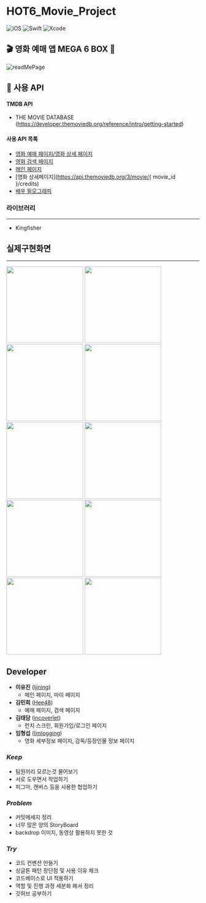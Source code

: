 # HOT6_Movie_Project

![iOS](https://img.shields.io/badge/iOS-000000?style=for-the-badge&logo=ios&logoColor=white) ![Swift](https://img.shields.io/badge/swift-F54A2A?style=for-the-badge&logo=swift&logoColor=white) ![Xcode](https://img.shields.io/badge/Xcode-007ACC?style=for-the-badge&logo=Xcode&logoColor=white)

🎬 영화 예매 앱 MEGA 6 BOX 🍿
-------------
![readMePage](https://github.com/ljining/HOT6_Movie_Project/assets/161561452/47fad75d-250d-4e6a-aad7-33bb5dc021c3)

🛜 사용 API
-------------
#### TMDB API
- THE MOVIE DATABASE (https://developer.themoviedb.org/reference/intro/getting-started)


#### 사용 API 목록 
- [영화 예매 페이지/영화 상세 페이지](https://api.themoviedb.org/3/movie/{movie_id})
- [영화 검색 페이지](https://api.themoviedb.org/3/search/movie)
- [메인 페이지](https://api.themoviedb.org/3/movie/now_playing)
- [영화 상세페이지](https://api.themoviedb.org/3/movie/{ movie_id }/credits)
- [배우 필모그래피](https://api.themoviedb.org/3/search/person)


### 라이브러리 
-------------
- Kingfisher


## 실제구현화면
-------------
<p float="left">
  <img src="https://github.com/ljining/HOT6_Movie_Project/assets/156410026/3a16e59b-ebd4-457d-ac45-5bbb0c66d124" width=200">
  <img src="https://github.com/ljining/HOT6_Movie_Project/assets/156410026/4befd92e-a536-4df9-ad7c-d3aedeef77d2" width=200">
  <img src="https://github.com/ljining/HOT6_Movie_Project/assets/156410026/f00e40a1-316f-4eb4-acb8-7ee24fa25910" width=200">
  <img src="https://github.com/ljining/HOT6_Movie_Project/assets/156410026/72348b17-0c70-4781-b289-1117cb7165d8" width=200">
  <img src="https://github.com/ljining/HOT6_Movie_Project/assets/156410026/2bfdf18d-14ab-414f-a09f-70172d39c017" width=200">
  <img src="https://github.com/ljining/HOT6_Movie_Project/assets/156410026/9c3865f4-8869-41d3-902b-a343b4c4ed1d" width=200">
  <img src="https://github.com/ljining/HOT6_Movie_Project/assets/156410026/92a4f40c-f299-49e0-ba14-4d43d08e7bfc" width=200">
  <img src="https://github.com/ljining/HOT6_Movie_Project/assets/156410026/d9f767f1-96ba-45e2-996a-c47cea8d551e" width=200">
  <img src="https://github.com/ljining/HOT6_Movie_Project/assets/156410026/80d0b62b-5478-44d6-8da1-61befbfcb3ec" width=200">
  <img src="https://github.com/ljining/HOT6_Movie_Project/assets/156410026/6028978d-eb1c-4165-b95c-5d9ab586316c" width=200">
</p>

## Developer
*  **이유진** ([ljining](https://github.com/ljining))
    - 메인 페이지, 마이 페이지 
*  **김민희** ([Hee48](https://github.com/Hee48))
    - 예매 페이지, 검색 페이지 
*  **김태담** ([incoverlet](https://github.com/incoverlet))
    - 런치 스크린, 회원가입/로그인 페이지 
*  **임형섭** ([limlogging](https://github.com/limlogging/))
    - 영화 세부정보 페이지, 감독/등장인물 정보 페이지 

### ***Keep***
- 팀원끼리 모르는것 물어보기
- 서로 도우면서 작업하기
- 피그마, 캔버스 등을 사용한 협업하기

### ***Problem***
- 커밋메세지 정리
- 너무 많은 양의 StoryBoard
- backdrop 이미지, 동영상 활용하지 못한 것

### ***Try***
- 코드 컨벤션 만들기
- 싱글톤 패턴 장단점 및 사용 이유 체크
- 코드베이스로 UI 적용하기
- 역할 및 진행 과정 세분화 해서 정리
- 깃허브 공부하기
